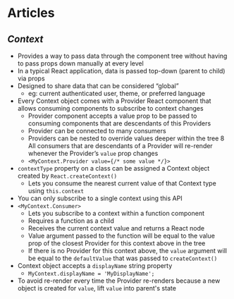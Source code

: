 # Articles

## *Context*

* Provides a way to pass data through the component tree without having to pass props down manually at every level
* In a typical React application, data is passed top-down (parent to child) via props
* Designed to share data that can be considered “global”
  * eg: current authenticated user, theme, or preferred language
* Every Context object comes with a Provider React component that allows consuming components to subscribe to context changes
  * Provider component accepts a value prop to be passed to consuming components that are descendants of this Providers
  * Provider can be connected to many consumers
  * Providers can be nested to override values deeper within the tree
    8 All consumers that are descendants of a Provider will re-render whenever the Provider’s `value` prop changes
  * `<MyContext.Provider value={/* some value */}>`
* `contextType` property on a class can be assigned a Context object created by `React.createContext()`
  * Lets you consume the nearest current value of that Context type using `this.context`
* You can only subscribe to a single context using this API
* `<MyContext.Consumer>`
  * Lets you subscribe to a context within a function component
  * Requires a function as a child
  * Receives the current context value and returns a React node
  * Value argument passed to the function will be equal to the value prop of the closest Provider for this context above in the tree
  * If there is no Provider for this context above, the `value` argument will be equal to the `defaultValue` that was passed to `createContext()`
* Context object accepts a `displayName` string property
  * `MyContext.displayName = 'MyDisplayName';`
* To avoid re-render every time the Provider re-renders because a new object is created for `value`, lift `value` into parent's state
